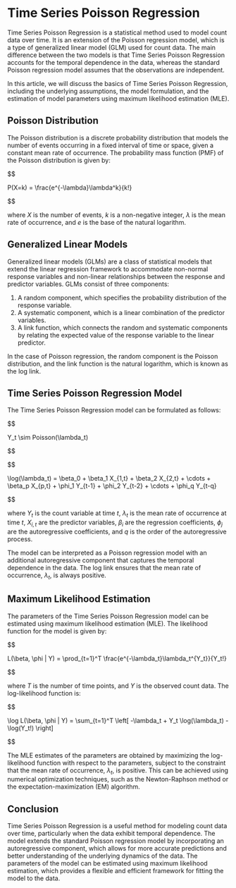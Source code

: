 # Time Series Poisson Regression

Time Series Poisson Regression is a statistical method used to model count data over time. It is an extension of the Poisson regression model, which is a type of generalized linear model (GLM) used for count data. The main difference between the two models is that Time Series Poisson Regression accounts for the temporal dependence in the data, whereas the standard Poisson regression model assumes that the observations are independent.

In this article, we will discuss the basics of Time Series Poisson Regression, including the underlying assumptions, the model formulation, and the estimation of model parameters using maximum likelihood estimation (MLE).

## Poisson Distribution

The Poisson distribution is a discrete probability distribution that models the number of events occurring in a fixed interval of time or space, given a constant mean rate of occurrence. The probability mass function (PMF) of the Poisson distribution is given by:


$$

P(X=k) = \frac{e^{-\lambda}\lambda^k}{k!}

$$


where $X$ is the number of events, $k$ is a non-negative integer, $\lambda$ is the mean rate of occurrence, and $e$ is the base of the natural logarithm.

## Generalized Linear Models

Generalized linear models (GLMs) are a class of statistical models that extend the linear regression framework to accommodate non-normal response variables and non-linear relationships between the response and predictor variables. GLMs consist of three components:

1. A random component, which specifies the probability distribution of the response variable.
2. A systematic component, which is a linear combination of the predictor variables.
3. A link function, which connects the random and systematic components by relating the expected value of the response variable to the linear predictor.

In the case of Poisson regression, the random component is the Poisson distribution, and the link function is the natural logarithm, which is known as the log link.

## Time Series Poisson Regression Model

The Time Series Poisson Regression model can be formulated as follows:


$$

Y_t \sim Poisson(\lambda_t)

$$



$$

\log(\lambda_t) = \beta_0 + \beta_1 X_{1,t} + \beta_2 X_{2,t} + \cdots + \beta_p X_{p,t} + \phi_1 Y_{t-1} + \phi_2 Y_{t-2} + \cdots + \phi_q Y_{t-q}

$$


where $Y_t$ is the count variable at time $t$, $\lambda_t$ is the mean rate of occurrence at time $t$, $X_{i,t}$ are the predictor variables, $\beta_i$ are the regression coefficients, $\phi_j$ are the autoregressive coefficients, and $q$ is the order of the autoregressive process.

The model can be interpreted as a Poisson regression model with an additional autoregressive component that captures the temporal dependence in the data. The log link ensures that the mean rate of occurrence, $\lambda_t$, is always positive.

## Maximum Likelihood Estimation

The parameters of the Time Series Poisson Regression model can be estimated using maximum likelihood estimation (MLE). The likelihood function for the model is given by:


$$

L(\beta, \phi | Y) = \prod_{t=1}^T \frac{e^{-\lambda_t}\lambda_t^{Y_t}}{Y_t!}

$$


where $T$ is the number of time points, and $Y$ is the observed count data. The log-likelihood function is:


$$

\log L(\beta, \phi | Y) = \sum_{t=1}^T \left[ -\lambda_t + Y_t \log(\lambda_t) - \log(Y_t!) \right]

$$


The MLE estimates of the parameters are obtained by maximizing the log-likelihood function with respect to the parameters, subject to the constraint that the mean rate of occurrence, $\lambda_t$, is positive. This can be achieved using numerical optimization techniques, such as the Newton-Raphson method or the expectation-maximization (EM) algorithm.

## Conclusion

Time Series Poisson Regression is a useful method for modeling count data over time, particularly when the data exhibit temporal dependence. The model extends the standard Poisson regression model by incorporating an autoregressive component, which allows for more accurate predictions and better understanding of the underlying dynamics of the data. The parameters of the model can be estimated using maximum likelihood estimation, which provides a flexible and efficient framework for fitting the model to the data.
